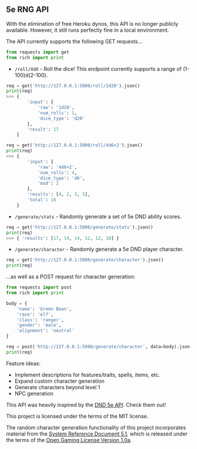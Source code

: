 ## 5e RNG API

With the elimination of free Heroku dynos, this API is no longer publicly available. However, it still runs perfectly fine in a local environment.

The API currently supports the following GET requests...
```py
from requests import get
from rich import print
```
- `/roll/XdX` - Roll the dice! This endpoint currently supports a range of (1-100)d(2-100).
```py
req = get('http://127.0.0.1:5000/roll/1d20').json()
print(req)
>>> {
        'input': {
            'raw': '1d20',
            'num_rolls': 1,
            'dice_type': 'd20'
        },
        'result': 17
    }

req = get('http://127.0.0.1:5000/roll/4d6+2').json()
print(req)
>>> {
        'input': {
            'raw': '4d6+2',
            'num_rolls': 4,
            'dice_type': 'd6',
            'mod': 2
        },
        'results': [4, 2, 3, 5],
        'total': 16
    }
```
- `/generate/stats` - Randomly generate a set of 5e DND ability scores.
```py
req = get('http://127.0.0.1:5000/generate/stats').json()
print(req)
>>> { 'results': [17, 14, 14, 12, 12, 10] }
```
- `/generate/character` - Randomly generate a 5e DND player character.
```py
req = get('http://127.0.0.1:5000/generate/character').json()
print(req)
```
...as well as a POST request for character generation:
```py
from requests import post
from rich import print

body = {
    'name': 'Green Bean',
    'race': 'elf',
    'class': 'ranger',
    'gender': 'male',
    'alignment': 'neutral'
}

req = post('http://127.0.0.1:5000/generate/character', data=body).json()
print(req)
```

Feature ideas:
- Implement descriptions for features/traits, spells, items, etc.
- Expand custom character generation
- Generate characters beyond level 1
- NPC generation

This API was heavily inspired by the [DND 5e API](https://www.dnd5eapi.co/). Check them out!

This project is licensed under the terms of the MIT license.

The random character generation functionality of this project incorporates material from the [System Reference Document 5.1](https://media.wizards.com/2016/downloads/DND/SRD-OGL_V5.1.pdf), which is released under the terms of the [Open Gaming License Version 1.0a](https://www.wizards.com/default.asp?x=d20/oglfaq/20040123f).
